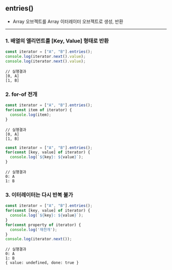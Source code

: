 ## entries()
- Array 오브젝트를 Array 이터레이터 오브젝트로 생성, 반환

---

### 1. 배열의 엘리먼트를 [Key, Value] 형태로 반환

```js
const iterator = ["A", "B"].entries();
console.log(iterator.next().value);
console.log(iterator.next().value);
```
```
// 실행결과
[0, A]
[1, B]
```

### 2. for-of 전개

```js
const iterator = ["A", "B"].entries();
for(const item of iterator) {
  console.log(item);
}
```
```
// 실행결과
[0, A]
[1, B]
```

```js
const iterator = ["A", "B"].entries();
for(const [key, value] of iterator) {
  console.log(`${key}: ${value}`);
}
```
```
// 실행결과
0: A
1: B
```


### 3. 이터레이터는 다시 반복 불가

```js
const iterator = ["A", "B"].entries();
for(const [key, value] of iterator) {
  console.log(`${key}: ${value}`);
}
for(const property of iterator) {
  console.log('재전개');
}
console.log(iterator.next());
```
```
// 실행결과
0: A
1: B
{ value: undefined, done: true }
```
